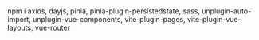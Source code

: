 ###
npm i axios, dayjs, pinia, pinia-plugin-persistedstate, sass, unplugin-auto-import, unplugin-vue-components, vite-plugin-pages, vite-plugin-vue-layouts, vue-router